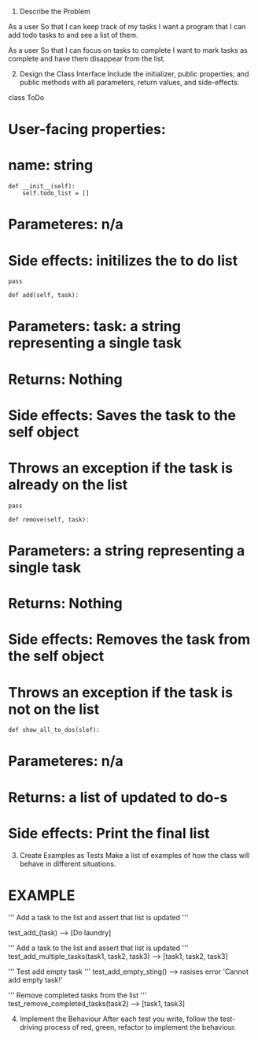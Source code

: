 1. Describe the Problem

As a user
So that I can keep track of my tasks
I want a program that I can add todo tasks to and see a list of them.

As a user
So that I can focus on tasks to complete
I want to mark tasks as complete and have them disappear from the list.

2. Design the Class Interface
Include the initializer, public properties, and public methods with all parameters, return values, and side-effects.

class ToDo
# User-facing properties:
#    name: string

    def __init__(self):
        self.todo_list = []
# Parameteres: n/a
# Side effects: initilizes the to do list 
    pass

    def add(self, task):
# Parameters: task: a string representing a single task
# Returns: Nothing
# Side effects: Saves the task to the self object
#   Throws an exception if the task is already on the list
    pass

    def remove(self, task):
# Parameters:  a string representing a single task
# Returns: Nothing
# Side effects: Removes the task from the self object
#   Throws an exception if the task is not on the list

    def show_all_to_dos(slef):
# Parameteres: n/a
# Returns: a list of updated to do-s
# Side effects: Print the final list 


3. Create Examples as Tests
Make a list of examples of how the class will behave in different situations.

# EXAMPLE

'''
Add a task to the list and assert that list is updated 
'''

test_add_(task) --> [Do laundry]

'''
Add a task to the list and assert that list is updated 
'''
test_add_multiple_tasks(task1, task2, task3) --> [task1, task2, task3]

'''
Test add empty task
'''
test_add_empty_sting() --> rasises error 'Cannot add empty task!'

'''
Remove completed tasks from the list 
'''
test_remove_completed_tasks(task2) --> [task1, task3]




4. Implement the Behaviour
After each test you write, follow the test-driving process of red, green, refactor to implement the behaviour.